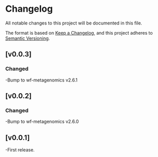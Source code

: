 # Changelog
All notable changes to this project will be documented in this file.

The format is based on [Keep a Changelog](https://keepachangelog.com/en/1.1.0/),
and this project adheres to [Semantic Versioning](https://semver.org/spec/v2.0.0.html).

## [v0.0.3]
### Changed
-Bump to wf-metagenomics v2.6.1

## [v0.0.2]
### Changed
-Bump to wf-metagenomics v2.6.0

## [v0.0.1]
-First release.